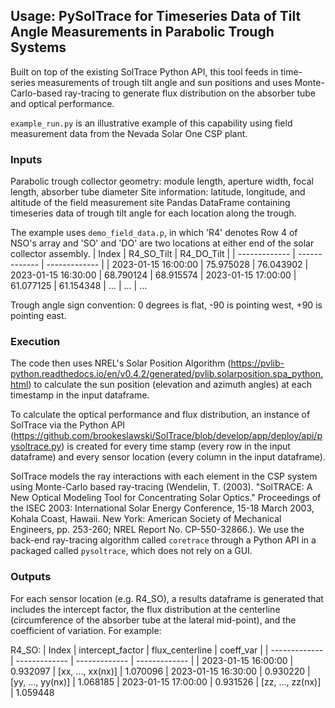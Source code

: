 ## Usage: PySolTrace for Timeseries Data of Tilt Angle Measurements in Parabolic Trough Systems

Built on top of the existing SolTrace Python API, this tool feeds in time-series measurements of trough tilt angle and sun positions and uses Monte-Carlo-based ray-tracing to generate flux distribution on the absorber tube and optical performance.


`example_run.py` is an illustrative example of this capability using field measurement data from the Nevada Solar One CSP plant.

### Inputs
Parabolic trough collector geometry: module length, aperture width, focal length, absorber tube diameter
Site information: latitude, longitude, and altitude of the field measurement site
Pandas DataFrame containing timeseries data of trough tilt angle for each location along the trough. 


The example uses `demo_field_data.p`, in which 'R4' denotes Row 4 of NSO's array and 'SO' and 'DO' are two locations at either end of the solar collector assembly.
  | Index | R4_SO_Tilt | R4_DO_Tilt | 
  | ------------- | ------------- | ------------- | 
  | 2023-01-15 16:00:00  | 75.975028 | 76.043902 
  | 2023-01-15 16:30:00  | 68.790124 | 68.915574
  | 2023-01-15 17:00:00  | 61.077125 | 61.154348
  | ... | ... | ...

 
Trough angle sign convention: 0 degrees is flat, -90 is pointing west, +90 is pointing east.

### Execution
The code then uses NREL's Solar Position Algorithm (https://pvlib-python.readthedocs.io/en/v0.4.2/generated/pvlib.solarposition.spa_python.html) to calculate the sun position (elevation and azimuth angles) at each timestamp in the input dataframe.


To calculate the optical performance and flux distribution, an instance of SolTrace via the Python API (https://github.com/brookeslawski/SolTrace/blob/develop/app/deploy/api/pysoltrace.py) is created for every time stamp (every row in the input dataframe) and every sensor location (every column in the input dataframe).


SolTrace models the ray interactions with each element in the CSP system using Monte-Carlo based ray-tracing (Wendelin, T. (2003). "SolTRACE: A New Optical Modeling Tool for Concentrating Solar Optics." Proceedings of the ISEC 2003: International Solar Energy Conference, 15-18 March 2003, Kohala Coast, Hawaii. New York: American Society of Mechanical Engineers, pp. 253-260; NREL Report No. CP-550-32866.). We use the back-end ray-tracing algorithm called `coretrace` through a Python API in a packaged called `pysoltrace`, which does not rely on a GUI.

### Outputs
For each sensor location (e.g. R4_SO), a results dataframe is generated that includes the intercept factor, the flux distribution at the centerline (circumference of the absorber tube at the lateral mid-point), and the coefficient of variation. For example:

  R4_SO:
  | Index | intercept_factor | flux_centerline | coeff_var |
  | ------------- | ------------- | ------------- | ------------- |
  | 2023-01-15 16:00:00  | 0.932097 | [xx, ..., xx(nx)] | 1.070096
  | 2023-01-15 16:30:00  | 0.930220 | [yy, ..., yy(nx)] | 1.068185
  | 2023-01-15 17:00:00  | 0.931526 | [zz, ..., zz(nx)] | 1.059448

